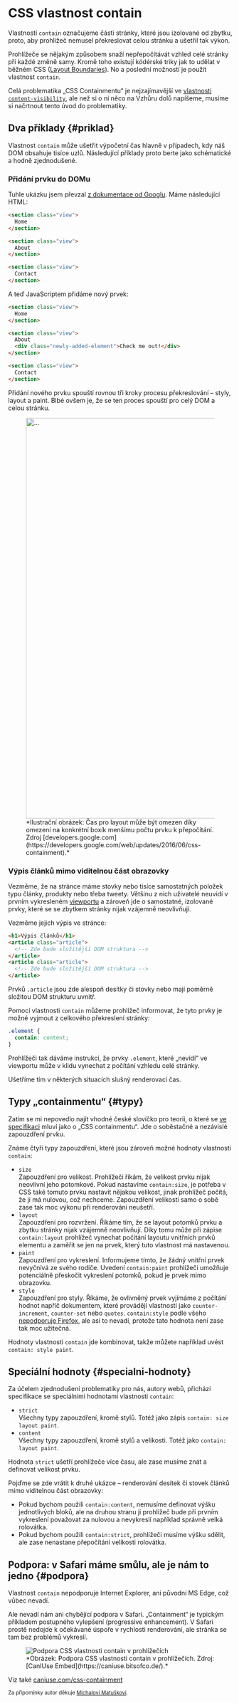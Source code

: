 # CSS vlastnost contain

Vlastností `contain` označujeme části stránky, které jsou izolované od zbytku, proto, aby prohlížeč nemusel překreslovat celou stránku a ušetřil tak výkon.

Prohlížeče se nějakým způsobem snaží nepřepočítávát vzhled celé stránky při každé změně samy. Kromě toho existují kódérské triky jak to udělat v běžném CSS ([Layout Boundaries](http://blog.wilsonpage.co.uk/introducing-layout-boundaries/)). No a poslední možností je použít vlastnost `contain`.

<!-- AdSnippet -->

Celá problematika „CSS Containmentu“ je nejzajímavější ve [vlastnosti `content-visibility`](https://web.dev/content-visibility/), ale než si o ni něco na Vzhůru dolů napíšeme, musíme si načrtnout tento úvod do problematiky.

## Dva příklady {#priklad}

Vlastnost `contain` může ušetřit výpočetní čas hlavně v případech, kdy náš DOM obsahuje tisíce uzlů. Následující příklady proto berte jako schématické a hodně zjednodušené.

### Přidání prvku do DOMu

Tuhle ukázku jsem převzal [z dokumentace od Googlu](https://developers.google.com/web/updates/2016/06/css-containment). Máme následující HTML:

```html
<section class="view">
  Home
</section>

<section class="view">
  About
</section>

<section class="view">
  Contact
</section>
```

A teď JavaScriptem přidáme nový prvek:

```html
<section class="view">
  Home
</section>

<section class="view">
  About
  <div class="newly-added-element">Check me out!</div>
</section>

<section class="view">
  Contact
</section>
```

Přidání nového prvku spouští rovnou tři kroky procesu překreslování – styly, layout a paint. Blbé ovšem je, že se ten proces spouští pro celý DOM a celou stránku.

<figure>
<img src="../dist/images/original/css-contain.png" width="1600" height="900" alt="…">
<figcaption markdown="1">
*Ilustrační obrázek: Čas pro layout může být omezen díky omezení na konkrétní boxík menšímu počtu prvku k přepočítání. Zdroj [developers.google.com](https://developers.google.com/web/updates/2016/06/css-containment).*
</figcaption>
</figure>

### Výpis článků mimo viditelnou část obrazovky

Vezměme, že na stránce máme stovky nebo tisíce samostatných položek typu články, produkty nebo třeba tweety. Většinu z nich uživatelé neuvidí v prvním vykresleném [viewportu](viewport.md) a zároveň jde o samostatné, izolované prvky, které se se zbytkem stránky nijak vzájemně neovlivňují.

Vezměme jejich výpis ve stránce:

```html
<h1>Výpis článků</h1>
<article class="article">
  <!-- Zde bude složitější DOM struktura -->
</article>
<article class="article">
  <!-- Zde bude složitější DOM struktura -->
</article>
```

Prvků `.article` jsou zde alespoň desítky či stovky nebo mají poměrně složitou DOM strukturu uvnitř.

Pomocí vlastnosti `contain` můžeme prohlížeč informovat, že tyto prvky je možné vyjmout z celkového překreslení stránky:

```css
.element {
  contain: content;
}
```

Prohlížeči tak dáváme instrukci, že prvky `.element`, které „nevidí“ ve viewportu může v klidu vynechat z počítání vzhledu celé stránky.

Ušetříme tím v některých situacích slušný renderovací čas.

## Typy „containmentu“ {#typy}

Zatím se mi nepovedlo najít vhodné české slovíčko pro teorii, o které se [ve specifikaci](https://www.w3.org/TR/css-contain-2/) mluví jako o „CSS containmentu“. Jde o soběstačné a nezávislé zapouzdření prvku.

Známe čtyři typy zapouzdření, které jsou zároveň možné hodnoty vlastnosti `contain`:

- `size`  
Zapouzdření pro velikost. Prohlížeči říkám, že velikost prvku nijak neovlivní jeho potomkové. Pokud nastavíme `contain:size`, je potřeba v CSS také tomuto prvku nastavit nějakou velikost, jinak prohlížeč počítá, že ji má nulovou, což nechceme. Zapouzdření velikosti samo o sobě zase tak moc výkonu při renderování neušetří.
- `layout`  
Zapouzdření pro rozvržení. Říkáme tím, že se layout potomků prvku a zbytku stránky nijak vzájemně neovlivňují. Díky tomu může při zápise `contain:layout` prohlížeč vynechat počítání layoutu vnitřních prvků elementu a zaměřit se jen na prvek, který tuto vlastnost má nastavenou.
- `paint`  
Zapouzdření pro vykreslení. Informujeme tímto, že žádný vnitřní prvek nevyčnívá ze svého rodiče. Uvedení `contain:paint` prohlížeči umožňuje potenciálně přeskočit vykreslení potomků, pokud je prvek mimo obrazovku.
- `style`  
Zapouzdření pro styly. Říkáme, že ovlivněný prvek vyjímáme z počítání hodnot napříč dokumentem, které provádějí vlastnosti jako `counter-increment`, `counter-set` nebo `quotes`. `contain:style` podle všeho [nepodporuje Firefox](https://bugzilla.mozilla.org/show_bug.cgi?id=1463600), ale asi to nevadí, protože tato hodnota není zase tak moc užitečná.

Hodnoty vlastnosti `contain` jde kombinovat, takže můžete například uvést `contain: style paint`.

## Speciální hodnoty {#specialni-hodnoty}

Za účelem zjednodušení problematiky pro nás, autory webů, přichází specifikace se speciálními hodnotami vlastnosti `contain`:

- `strict`  
Všechny typy zapouzdření, kromě stylů. Totéž jako zápis `contain: size layout paint`.
- `content`  
Všechny typy zapouzdření, kromě stylů a velikosti. Totéž jako `contain: layout paint`.

Hodnota `strict` ušetří prohlížeče  více času, ale zase musíme znát a definovat velikost prvku.

<!-- AdSnippet -->

Pojďme se zde vrátit k druhé ukázce – renderování desítek či stovek článků mimo viditelnou část obrazovky:

- Pokud bychom použili `contain:content`, nemusíme definovat výšku jednotlivých bloků, ale na druhou stranu ji prohlížeč bude při prvním vykreslení považovat za nulovou a nevykreslí například správně velká rolovátka.
- Pokud bychom použili `contain:strict`, prohlížeči musíme výšku sdělit, ale zase nenastane přepočítání velikosti rolovátka.

## Podpora: v Safari máme smůlu, ale je nám to jedno {#podpora}

Vlastnost `contain` nepodporuje Internet Explorer, ani původní MS Edge, což vůbec nevadí.

Ale nevadí nám ani chybějící podpora v Safari. „Containment“ je typickým příkladem postupného vylepšení (progressive enhancement). V Safari prostě nedojde k očekávané úspoře v rychlosti renderování, ale stránka se tam bez problémů vykreslí.

<figure>
<img src="https://res.cloudinary.com/ireaderinokun/image/upload/v1/caniuse-embed/static/mdn-css__properties__contain-1597816681163.png" alt="Podpora CSS vlastnosti contain v prohlížečích">
<figcaption markdown="1">
*Obrázek: Podpora CSS vlastnosti contain v prohlížečích. Zdroj: [CanIUse Embed](https://caniuse.bitsofco.de/).*
</figcaption>
</figure>

Viz také [caniuse.com/css-containment](https://caniuse.com/#feat=css-containment)

<small markdown="1">Za připomínky autor děkuje [Michalovi Matuškovi](https://www.vzhurudolu.cz/lektori/michal-matuska).</small>

<!-- AdSnippet -->
